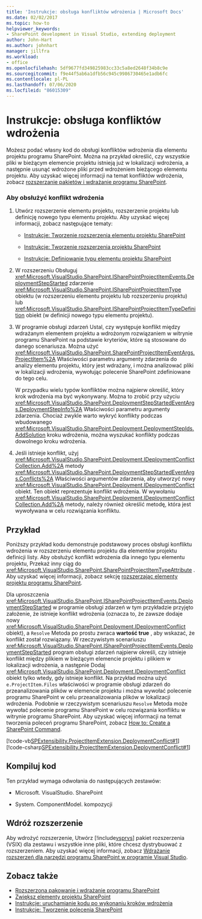 ```yaml
---
title: 'Instrukcje: obsługa konfliktów wdrożenia | Microsoft Docs'
ms.date: 02/02/2017
ms.topic: how-to
helpviewer_keywords:
- SharePoint development in Visual Studio, extending deployment
author: John-Hart
ms.author: johnhart
manager: jillfra
ms.workload:
- office
ms.openlocfilehash: 5df9677fd349825983cc33c5a8ed2648f34b8c9e
ms.sourcegitcommit: f9e44f5ab6a1dfb56c945c9986730465e1adb6fc
ms.contentlocale: pl-PL
ms.lasthandoff: 07/06/2020
ms.locfileid: "86015309"
---
```

# <a name="how-to-handle-deployment-conflicts"></a>Instrukcje: obsługa konfliktów wdrożenia
  Możesz podać własny kod do obsługi konfliktów wdrożenia dla elementu projektu programu SharePoint. Można na przykład określić, czy wszystkie pliki w bieżącym elemencie projektu istnieją już w lokalizacji wdrożenia, a następnie usunąć wdrożone pliki przed wdrożeniem bieżącego elementu projektu. Aby uzyskać więcej informacji na temat konfliktów wdrożenia, zobacz [rozszerzanie pakietów i wdrażanie programu SharePoint](../sharepoint/extending-sharepoint-packaging-and-deployment.md).

### <a name="to-handle-a-deployment-conflict"></a>Aby obsłużyć konflikt wdrożenia

1. Utwórz rozszerzenie elementu projektu, rozszerzenie projektu lub definicję nowego typu elementu projektu. Aby uzyskać więcej informacji, zobacz następujące tematy:

    - [Instrukcje: Tworzenie rozszerzenia elementu projektu SharePoint](../sharepoint/how-to-create-a-sharepoint-project-item-extension.md)

    - [Instrukcje: Tworzenie rozszerzenia projektu SharePoint](../sharepoint/how-to-create-a-sharepoint-project-extension.md)

    - [Instrukcje: Definiowanie typu elementu projektu SharePoint](../sharepoint/how-to-define-a-sharepoint-project-item-type.md)

2. W rozszerzeniu Obsługuj <xref:Microsoft.VisualStudio.SharePoint.ISharePointProjectItemEvents.DeploymentStepStarted> zdarzenie <xref:Microsoft.VisualStudio.SharePoint.ISharePointProjectItemType> obiektu (w rozszerzeniu elementu projektu lub rozszerzeniu projektu) lub <xref:Microsoft.VisualStudio.SharePoint.ISharePointProjectItemTypeDefinition> obiekt (w definicji nowego typu elementu projektu).

3. W programie obsługi zdarzeń Ustal, czy występuje konflikt między wdrażanym elementem projektu a wdrożonym rozwiązaniem w witrynie programu SharePoint na podstawie kryteriów, które są stosowane do danego scenariusza. Można użyć <xref:Microsoft.VisualStudio.SharePoint.SharePointProjectItemEventArgs.ProjectItem%2A> Właściwości parametru argumenty zdarzenia do analizy elementu projektu, który jest wdrażany, i można analizować pliki w lokalizacji wdrożenia, wywołując polecenie SharePoint zdefiniowane do tego celu.

     W przypadku wielu typów konfliktów można najpierw określić, który krok wdrożenia ma być wykonywany. Można to zrobić przy użyciu <xref:Microsoft.VisualStudio.SharePoint.DeploymentStepStartedEventArgs.DeploymentStepInfo%2A> Właściwości parametru argumenty zdarzenia. Chociaż zwykle warto wykryć konflikty podczas wbudowanego <xref:Microsoft.VisualStudio.SharePoint.Deployment.DeploymentStepIds.AddSolution> kroku wdrożenia, można wyszukać konflikty podczas dowolnego kroku wdrożenia.

4. Jeśli istnieje konflikt, użyj <xref:Microsoft.VisualStudio.SharePoint.Deployment.IDeploymentConflictCollection.Add%2A> metody <xref:Microsoft.VisualStudio.SharePoint.DeploymentStepStartedEventArgs.Conflicts%2A> Właściwości argumentów zdarzenia, aby utworzyć nowy <xref:Microsoft.VisualStudio.SharePoint.Deployment.IDeploymentConflict> obiekt. Ten obiekt reprezentuje konflikt wdrożenia. W wywołaniu <xref:Microsoft.VisualStudio.SharePoint.Deployment.IDeploymentConflictCollection.Add%2A> metody, należy również określić metodę, która jest wywoływana w celu rozwiązania konfliktu.

## <a name="example"></a>Przykład
 Poniższy przykład kodu demonstruje podstawowy proces obsługi konfliktu wdrożenia w rozszerzeniu elementu projektu dla elementów projektu definicji listy. Aby obsłużyć konflikt wdrożenia dla innego typu elementu projektu, Przekaż inny ciąg do <xref:Microsoft.VisualStudio.SharePoint.SharePointProjectItemTypeAttribute> . Aby uzyskać więcej informacji, zobacz sekcję [rozszerzając elementy projektu programu SharePoint](../sharepoint/extending-sharepoint-project-items.md).

 Dla uproszczenia <xref:Microsoft.VisualStudio.SharePoint.ISharePointProjectItemEvents.DeploymentStepStarted> w programie obsługi zdarzeń w tym przykładzie przyjęto założenie, że istnieje konflikt wdrożenia (oznacza to, że zawsze dodaje nowy <xref:Microsoft.VisualStudio.SharePoint.Deployment.IDeploymentConflict> obiekt), a `Resolve` Metoda po prostu zwraca **wartość true** , aby wskazać, że konflikt został rozwiązany. W rzeczywistym scenariuszu <xref:Microsoft.VisualStudio.SharePoint.ISharePointProjectItemEvents.DeploymentStepStarted> program obsługi zdarzeń najpierw określi, czy istnieje konflikt między plikiem w bieżącym elemencie projektu i plikiem w lokalizacji wdrożenia, a następnie Dodaj <xref:Microsoft.VisualStudio.SharePoint.Deployment.IDeploymentConflict> obiekt tylko wtedy, gdy istnieje konflikt. Na przykład można użyć `e.ProjectItem.Files` właściwości w programie obsługi zdarzeń do przeanalizowania plików w elemencie projektu i można wywołać polecenie programu SharePoint w celu przeanalizowania plików w lokalizacji wdrożenia. Podobnie w rzeczywistym scenariuszu `Resolve` Metoda może wywołać polecenie programu SharePoint w celu rozwiązania konfliktu w witrynie programu SharePoint. Aby uzyskać więcej informacji na temat tworzenia poleceń programu SharePoint, zobacz [How to: Create a SharePoint Command](../sharepoint/how-to-create-a-sharepoint-command.md).

 [!code-vb[SPExtensibility.ProjectItemExtension.DeploymentConflict#1](../sharepoint/codesnippet/VisualBasic/deploymentconflict/extension/deploymentconflictextension.vb#1)]
 [!code-csharp[SPExtensibility.ProjectItemExtension.DeploymentConflict#1](../sharepoint/codesnippet/CSharp/deploymentconflict/extension/deploymentconflictextension.cs#1)]

## <a name="compile-the-code"></a>Kompiluj kod
 Ten przykład wymaga odwołania do następujących zestawów:

- Microsoft. VisualStudio. SharePoint

- System. ComponentModel. kompozycji

## <a name="deploy-the-extension"></a>Wdróż rozszerzenie
 Aby wdrożyć rozszerzenie, Utwórz [!include[vsprvs](../sharepoint/includes/vsprvs-md.md)] pakiet rozszerzenia (VSIX) dla zestawu i wszystkie inne pliki, które chcesz dystrybuować z rozszerzeniem. Aby uzyskać więcej informacji, zobacz [Wdrażanie rozszerzeń dla narzędzi programu SharePoint w programie Visual Studio](../sharepoint/deploying-extensions-for-the-sharepoint-tools-in-visual-studio.md).

## <a name="see-also"></a>Zobacz także
- [Rozszerzona pakowanie i wdrażanie programu SharePoint](../sharepoint/extending-sharepoint-packaging-and-deployment.md)
- [Zwiększ elementy projektu SharePoint](../sharepoint/extending-sharepoint-project-items.md)
- [Instrukcje: uruchamianie kodu po wykonaniu kroków wdrożenia](../sharepoint/how-to-run-code-when-deployment-steps-are-executed.md)
- [Instrukcje: Tworzenie polecenia SharePoint](../sharepoint/how-to-create-a-sharepoint-command.md)
